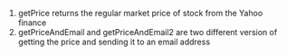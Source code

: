 1. getPrice returns the regular market price of stock from the Yahoo finance
2. getPriceAndEmail and getPriceAndEmail2 are two different version of getting the price and sending it to an email address
